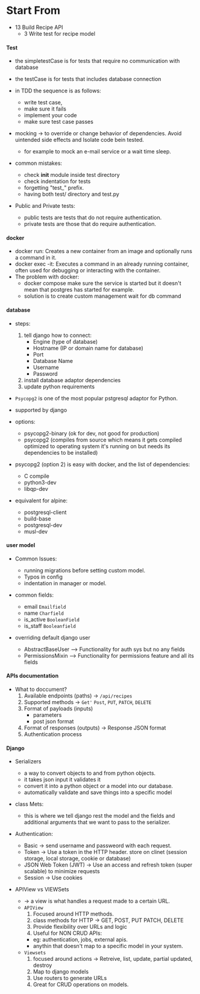 # Start From
- 13 Build Recipe API
  - 3 Write test for recipe model

#### Test
- the simpletestCase is for tests that require no communication with database
- the testCase is for tests that includes database connection


- in TDD the sequence is as follows: 
  - write test case,
  - make sure it fails
  - implement your code 
  - make sure test case passes


- mocking -> to override or change behavior of dependencies. Avoid uintended side effects and Isolate code bein tested. 
    - for example to mock an e-mail service or a wait time sleep.


- common mistakes:
  - check __init__ module inside test directory
  - check indentation for tests
  - forgetting "test_" prefix. 
  - having both test/ directory and test.py 

- Public and Private tests:
  - public tests are tests that do not require authentication. 
  - private tests are those that do require authentication.
  
#### docker
- docker run: Creates a new container from an image and optionally runs a command in it.
- docker exec -it: Executes a command in an already running container, often used for debugging or interacting with the container.
- The problem with docker:
  - docker compose make sure the service is started but it doesn't mean that postgres has started for example. 
  - solution is to create custom management wait for db command


#### database
- steps: 

  1. tell django how to connect:
     - Engine (type of database)
     - Hostname (IP or domain name for database)
     - Port
     - Database Name
     - Username
     - Password 
   2. install database adaptor dependencies
   3. update python requirements

- `Psycopg2` is one of the most popular pstgresql adaptor for Python.
- supported by django
- options:
  - psycopg2-binary (ok for dev, not good for production)
  - psycopg2 (compiles from source which means it gets compiled optimized to operating system it's running on but needs its dependencies to be installed) 
- psycopg2 (option 2) is easy with docker, and the list of dependencies: 
  - C compile
  - python3-dev
  - libqp-dev
- equivalent for alpine:
  - postgresql-client
  - build-base
  - postgresql-dev
  - musl-dev

#### user model
- Common Issues:
  - running migrations before setting custom model.
  - Typos in config
  - indentation in manager or model.

- common fields:
  - email     `Emailfield`
  - name      `Charfield`
  - is_active `BooleanField`
  - is_staff  `Booleanfield`

- overriding default django user
  - AbstractBaseUser --> Functionality for auth sys but no any fields
  - PermissionsMixin --> Functionality for permissions feature and all its fields

#### APIs documentation
- What to doccument?
  1. Available endpoints (paths) -> `/api/recipes`
  2. Supported methods -> `Get'` `Post`, `PUT`, `PATCH`, `DELETE`
  3. Format of payloads (inputs)
     - parameters
     - post json format
  4. Format of responses (outputs) -> Response JSON format
  5. Authentication process


#### Django
- Serializers
  -  a way to convert objects to and from python objects. 
  - it takes json input it validates it
  - convert it into a python object or a model into our database.
  - automatically validate and save things into a specific model

- class Mets:
  - this is where we tell django rest the model and the fields and additional arguments that we want to pass to the serializer.

- Authentication:
  - Basic -> send username and passweord with each request.
  - Token -> Use a token in the HTTP header. store on clinet (session storage, local storage, cookie or database)
  - JSON Web Token (JWT) -> Use an access and refresh token (super scalable) to minimize requests
  - Session -> Use cookies

- APIView vs VIEWSets
  - -> a view is what handles a request made to a certain URL.
  - `APIView`
    1. Focused around HTTP methods.
    2. class methods for HTTP -> GET, POST, PUT PATCH, DELETE
    3. Provide flexibility over URLs and logic 
    4. Useful for NON CRUD APIs: 
      - eg: authentication, jobs, external apis.
      - anythin that doesn't map to a specific model in your system.
  - `Viewsets`
    1. focused around actions -> Retreive, list, update, partial updated, destroy
    2. Map to django models
    3. Use routers to generate URLs
    4. Great for CRUD operations on models. 
